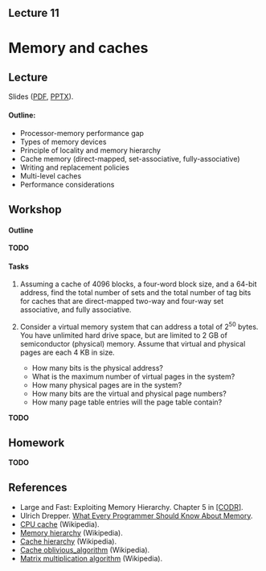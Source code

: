 Lecture 11
---

# Memory and caches

## Lecture

Slides ([PDF](CA_Lecture_11.pdf), [PPTX](CA_Lecture_11.pptx)).

#### Outline:

* Processor-memory performance gap
* Types of memory devices
* Principle of locality and memory hierarchy
* Cache memory (direct-mapped, set-associative, fully-associative)
* Writing and replacement policies
* Multi-level caches
* Performance considerations

## Workshop

#### Outline

__TODO__

#### Tasks

1. Assuming a cache of 4096 blocks, a four-word block size, and a 64-bit address,
   find the total number of sets and the total number of tag bits for caches that are
   direct-mapped two-way and four-way set associative, and fully associative.

1. Consider a virtual memory system that can address a total of 2<sup>50</sup> bytes.
   You have unlimited hard drive space, but are limited to 2 GB of semiconductor (physical) memory.
   Assume that virtual and physical pages are each 4 KB in size.
   * How many bits is the physical address?
   * What is the maximum number of virtual pages in the system?
   * How many physical pages are in the system?
   * How many bits are the virtual and physical page numbers?
   * How many page table entries will the page table contain?

__TODO__

## Homework

__TODO__

## References

* Large and Fast: Exploiting Memory Hierarchy. Chapter 5 in [[CODR]](../../books.md). 
* Ulrich Drepper. [What Every Programmer Should Know About Memory](
  https://github.com/andrewt0301/hse-acos-course/blob/master/related/cpumemory.pdf).
* [CPU cache](https://en.wikipedia.org/wiki/CPU_cache) (Wikipedia).
* [Memory hierarchy](https://en.wikipedia.org/wiki/Memory_hierarchy) (Wikipedia).
* [Cache hierarchy](https://en.wikipedia.org/wiki/Cache_hierarchy) (Wikipedia).
* [Cache oblivious_algorithm](https://en.wikipedia.org/wiki/Cache-oblivious_algorithm) (Wikipedia).
* [Matrix multiplication algorithm](https://en.wikipedia.org/wiki/Matrix_multiplication_algorithm) (Wikipedia).
